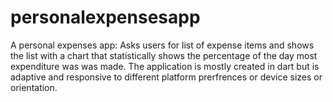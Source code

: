 # personalexpensesapp

A personal expenses app:
Asks users for list of expense items and shows the list with a chart that statistically shows the percentage of the day most expenditure was was made.
The application is mostly created in dart but is adaptive and responsive to different platform prerfrences or device sizes or orientation. 

